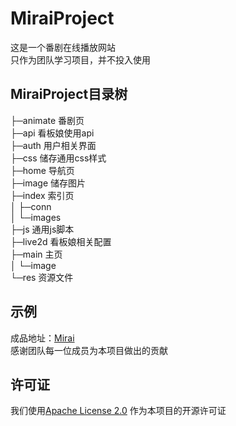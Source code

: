 # MiraiProject

这是一个番剧在线播放网站  
只作为团队学习项目，并不投入使用

## MiraiProject目录树

├─animate 番剧页  
├─api 看板娘使用api  
├─auth 用户相关界面  
├─css 储存通用css样式  
├─home 导航页  
├─image 储存图片  
├─index 索引页  
│ ├─conn  
│ └─images  
├─js 通用js脚本  
├─live2d 看板娘相关配置  
├─main 主页  
│ └─image  
└─res 资源文件

## 示例

成品地址：[Mirai](http://blueberry.top/MiraiProject/home/home.html)  
感谢团队每一位成员为本项目做出的贡献

## 许可证

我们使用[Apache License 2.0](https://www.apache.org/licenses/LICENSE-2.0)
作为本项目的开源许可证